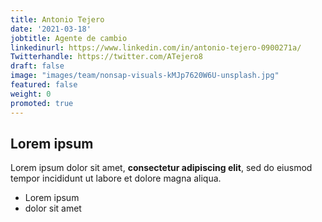 ```yaml
---
title: Antonio Tejero
date: '2021-03-18'
jobtitle: Agente de cambio
linkedinurl: https://www.linkedin.com/in/antonio-tejero-0900271a/
Twitterhandle: https://twitter.com/ATejero8
draft: false
image: "images/team/nonsap-visuals-kMJp7620W6U-unsplash.jpg"
featured: false
weight: 0
promoted: true
---
```

## Lorem ipsum

Lorem ipsum dolor sit amet, **consectetur adipiscing elit**, sed do eiusmod tempor incididunt ut labore et dolore magna aliqua.

- Lorem ipsum
- dolor sit amet